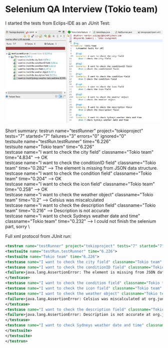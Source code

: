 # Selenium QA Interview (Tokio team)


I started the tests from Eclips-IDE as an JUnit Test:

![Title](./resources/1.JPG)

Short summary:
testrun name="testRunner" project="tokioproject" tests="7" started="7" failures="3" errors="0" ignored="0" \
testsuite name="testRun.testRunner" time="6.226" \
testsuite name="Tokio team" time="6.226" \
testcase name="I want to check the city field" classname="Tokio team" time="4.834" --> OK \
testcase name="I want to check the conditionID field" classname="Tokio team" time="0.282" --> The element is missing from JSON data structure. \
testcase name="I want to check the condition field" classname="Tokio team" time="0.204" --> OK \
testcase name="I want to check the icon field" classname="Tokio team" time="0.258" --> OK \
testcase name="I want to check the weather object" classname="Tokio team" time="0.2" --> Celsius was miscalculated \
testcase name="I want to check the description field" classname="Tokio team" time="0.216" --> Description is not accurate \
testcase name="I want to check Sydneys weather date and time" classname="Tokio team" time="0.232" --> I could not finish the selenium part, sorry \

Full xml protocol from JUnit run:
```xml
<testrun name="testRunner" project="tokioproject" tests="7" started="7" failures="3" errors="0" ignored="0">
<testsuite name="testRun.testRunner" time="6.226">
<testsuite name="Tokio team" time="6.226">
<testcase name="I want to check the city field" classname="Tokio team" time="4.834"/>
<testcase name="I want to check the conditionID field" classname="Tokio team" time="0.282">
<failure>java.lang.AssertionError: The element is missing from JSON data structure. at org.junit.Assert.fail(Assert.java:89) at stepDefinition.tokioSteps.i_check_the_conditionid_field(tokioSteps.java:48) at ✽.I check the conditionID field(file:///C:/Users/szila/eclipse-workspace/tokioproject/src/main/java/featureFiles/tokioTests.feature:29) </failure>
</testcase>
<testcase name="I want to check the condition field" classname="Tokio team" time="0.204"/>
<testcase name="I want to check the icon field" classname="Tokio team" time="0.258"/>
<testcase name="I want to check the weather object" classname="Tokio team" time="0.2">
<failure>java.lang.AssertionError: Celsius was miscalculated at org.junit.Assert.fail(Assert.java:89) at stepDefinition.tokioSteps.i_check_the_weather_object(tokioSteps.java:68) at ✽.I check the weather object(file:///C:/Users/szila/eclipse-workspace/tokioproject/src/main/java/featureFiles/tokioTests.feature:41) </failure>
</testcase>
<testcase name="I want to check the description field" classname="Tokio team" time="0.216">
<failure>java.lang.AssertionError: Description is not accurate at org.junit.Assert.fail(Assert.java:89) at stepDefinition.tokioSteps.i_check_the_description_field(tokioSteps.java:79) at ✽.I check the description field(file:///C:/Users/szila/eclipse-workspace/tokioproject/src/main/java/featureFiles/tokioTests.feature:45) </failure>
</testcase>
<testcase name="I want to check Sydneys weather date and time" classname="Tokio team" time="0.232"/>
</testsuite>
</testsuite>
</testrun>
```
